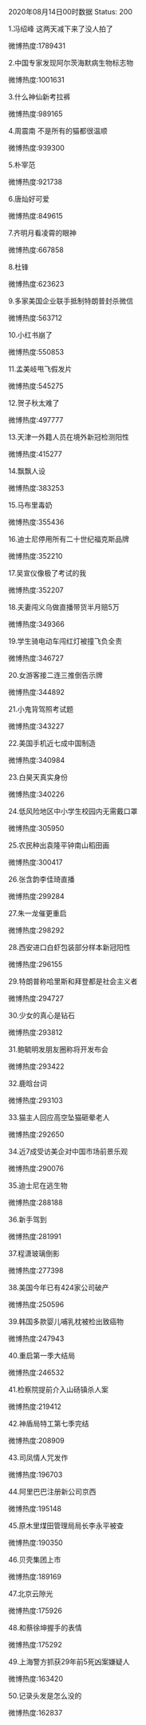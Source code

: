 2020年08月14日00时数据
Status: 200

1.冯绍峰 这两天减下来了没人拍了

微博热度:1789431

2.中国专家发现阿尔茨海默病生物标志物

微博热度:1001631

3.什么神仙新考拉裤

微博热度:989165

4.周震南 不是所有的猫都很温顺

微博热度:939300

5.朴宰范

微博热度:921738

6.唐灿好可爱

微博热度:849615

7.齐明月看凌霄的眼神

微博热度:667858

8.杜锋

微博热度:623623

9.多家美国企业联手抵制特朗普封杀微信

微博热度:563712

10.小红书崩了

微博热度:550853

11.孟美岐甩飞假发片

微博热度:545275

12.贺子秋太难了

微博热度:497777

13.天津一外籍人员在境外新冠检测阳性

微博热度:415277

14.飘飘人设

微博热度:383253

15.马布里毒奶

微博热度:355436

16.迪士尼停用所有二十世纪福克斯品牌

微博热度:352210

17.吴宣仪像极了考试的我

微博热度:352207

18.夫妻闯义乌做直播带货半月赔5万

微博热度:349366

19.学生骑电动车闯红灯被撞飞负全责

微博热度:346727

20.女游客接二连三推倒告示牌

微博热度:344892

21.小鬼背驾照考试题

微博热度:343227

22.美国手机近七成中国制造

微博热度:340984

23.白昊天真实身份

微博热度:340226

24.低风险地区中小学生校园内无需戴口罩

微博热度:305950

25.农民种出袁隆平钟南山稻田画

微博热度:300417

26.张含韵李佳琦直播

微博热度:299284

27.朱一龙催更重启

微博热度:298292

28.西安进口白虾包装部分样本新冠阳性

微博热度:296155

29.特朗普称哈里斯和拜登都是社会主义者

微博热度:294727

30.少女的真心是钻石

微博热度:293812

31.鲍毓明发朋友圈称将开发布会

微博热度:293422

32.鹿晗台词

微博热度:293103

33.猫主人回应高空坠猫砸晕老人

微博热度:292650

34.近7成受访美企对中国市场前景乐观

微博热度:290076

35.迪士尼在逃生物

微博热度:288188

36.新手驾到

微博热度:281991

37.程潇玻璃倒影

微博热度:277398

38.美国今年已有424家公司破产

微博热度:250596

39.韩国多款婴儿哺乳枕被检出致癌物

微博热度:247943

40.重启第一季大结局

微博热度:246532

41.检察院提前介入山砀镇杀人案

微博热度:219412

42.神盾局特工第七季完结

微博热度:208909

43.司凤情人咒发作

微博热度:196703

44.阿里巴巴注册新公司京西

微博热度:195148

45.原木里煤田管理局局长李永平被查

微博热度:190350

46.贝壳集团上市

微博热度:189169

47.北京云隙光

微博热度:175926

48.和蔡徐坤握手的表情

微博热度:175292

49.上海警方抓获29年前5死凶案嫌疑人

微博热度:163420

50.记录头发是怎么没的

微博热度:162837

